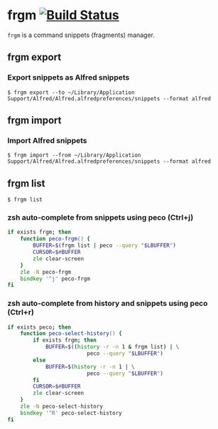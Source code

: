 # frgm [![Build Status](https://github.com/k1LoW/frgm/workflows/build/badge.svg)](https://github.com/k1LoW/frgm/actions)

`frgm` is a command snippets (fragments) manager.

## frgm export

### Export snippets as Alfred snippets

``` console
$ frgm export --to ~/Library/Application Support/Alfred/Alfred.alfredpreferences/snippets --format alfred
```

## frgm import

### Import Alfred snippets

``` console
$ frgm import --from ~/Library/Application Support/Alfred/Alfred.alfredpreferences/snippets --format alfred
```

## frgm list

``` console
$ frgm list
```

### zsh auto-complete from snippets using peco (Ctrl+j)

``` zsh
if exists frgm; then
    function peco-frgm() {
        BUFFER=$(frgm list | peco --query "$LBUFFER")
        CURSOR=$#BUFFER
        zle clear-screen
    }
    zle -N peco-frgm
    bindkey '^j' peco-frgm
fi
```

### zsh auto-complete from history and snippets using peco (Ctrl+r)

``` zsh
if exists peco; then
    function peco-select-history() {
        if exists frgm; then
            BUFFER=$((history -r -n 1 & frgm list) | \
                         peco --query "$LBUFFER")
        else
            BUFFER=$(history -r -n 1 | \
                         peco --query "$LBUFFER")
        fi
        CURSOR=$#BUFFER
        zle clear-screen
    }
    zle -N peco-select-history
    bindkey '^R' peco-select-history
fi
```
